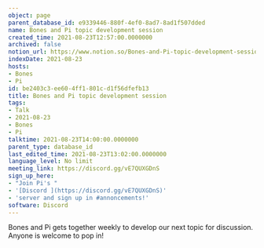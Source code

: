 ```yaml
---
object: page
parent_database_id: e9339446-880f-4ef0-8ad7-8ad1f507dded
name: Bones and Pi topic development session
created_time: 2021-08-23T12:57:00.0000000
archived: false
notion_url: https://www.notion.so/Bones-and-Pi-topic-development-session-be2403c3ee604ff1801cd1f56dfefb13
indexDate: 2021-08-23
hosts:
- Bones
- Pi
id: be2403c3-ee60-4ff1-801c-d1f56dfefb13
title: Bones and Pi topic development session
tags:
- Talk
- 2021-08-23
- Bones
- Pi
talktime: 2021-08-23T14:00:00.0000000
parent_type: database_id
last_edited_time: 2021-08-23T13:02:00.0000000
language_level: No limit
meeting_link: https://discord.gg/vE7QUXGDnS
sign_up_here:
- "Join Pi's "
- '[Discord ](https://discord.gg/vE7QUXGDnS)'
- 'server and sign up in #annoncements!'
software: Discord
---
```


Bones and Pi gets together weekly to develop our next topic for discussion.
Anyone is welcome to pop in!










